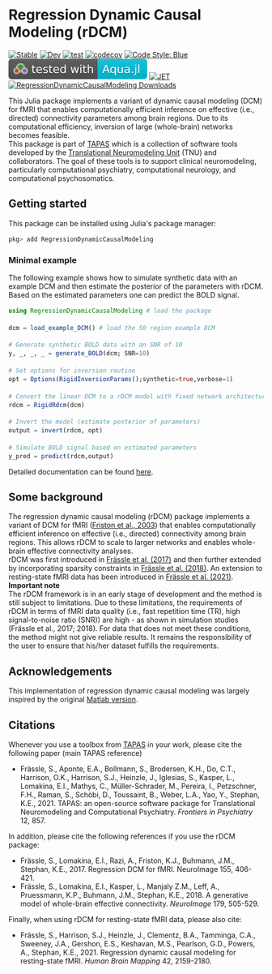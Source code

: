 # Regression Dynamic Causal Modeling (rDCM)

[![Stable](https://img.shields.io/badge/docs-stable-blue.svg)](https://computationalpsychiatry.github.io/RegressionDynamicCausalModeling.jl/stable/)
[![Dev](https://img.shields.io/badge/docs-dev-blue.svg)](https://ComputationalPsychiatry.github.io/RegressionDynamicCausalModeling.jl/dev/)
[![test](https://github.com/ComputationalPsychiatry/RegressionDynamicCausalModeling.jl/actions/workflows/test.yml/badge.svg?branch=main)](https://github.com/ComputationalPsychiatry/RegressionDynamicCausalModeling.jl/actions/workflows/test.yml?query=branch%3Amain)
[![codecov](https://codecov.io/gh/ComputationalPsychiatry/RegressionDynamicCausalModeling.jl/graph/badge.svg?token=6GHXMZTQEJ)](https://codecov.io/gh/ComputationalPsychiatry/RegressionDynamicCausalModeling.jl)
[![Code Style: Blue](https://img.shields.io/badge/code%20style-blue-4495d1.svg)](https://github.com/invenia/BlueStyle)
[![Aqua QA](https://raw.githubusercontent.com/JuliaTesting/Aqua.jl/master/badge.svg)](https://github.com/JuliaTesting/Aqua.jl)
[![JET](https://img.shields.io/badge/%E2%9C%88%EF%B8%8F%20tested%20with%20-%20JET.jl%20-%20red)](https://github.com/aviatesk/JET.jl)
[![RegressionDynamicCausalModeling Downloads](https://img.shields.io/badge/dynamic/json?url=http%3A%2F%2Fjuliapkgstats.com%2Fapi%2Fv1%2Fmonthly_downloads%2FRegressionDynamicCausalModeling&query=total_requests&suffix=%2Fmonth&label=Downloads)](http://juliapkgstats.com/pkg/RegressionDynamicCausalModeling)

This Julia package implements a variant of dynamic causal modeling (DCM) for fMRI that enables computationally efficient inference on effective (i.e., directed) connectivity parameters among brain regions. Due to its computational efficiency, inversion of large (whole-brain) networks becomes feasible. \
This package is part of [TAPAS](https://translationalneuromodeling.github.io/tapas/) which is a collection of software tools developed by the [Translational Neuromodeling Unit](https://www.tnu.ethz.ch/en/home) (TNU) and collaborators. The goal of these tools is to support clinical neuromodeling, particularly computational psychiatry, computational neurology, and computational psychosomatics.

## Getting started

This package can be installed using Julia's package manager:
```julia
pkg> add RegressionDynamicCausalModeling
```

### Minimal example
The following example shows how to simulate synthetic data with an example DCM and then estimate the posterior of the parameters with rDCM. Based on the estimated parameters one can predict the BOLD signal.


```julia
using RegressionDynamicCausalModeling # load the package

dcm = load_example_DCM() # load the 50 region example DCM

# Generate synthetic BOLD data with an SNR of 10
y, _, _, _ = generate_BOLD(dcm; SNR=10)

# Set options for inversion routine
opt = Options(RigidInversionParams();synthetic=true,verbose=1)

# Convert the linear DCM to a rDCM model with fixed network architecture
rdcm = RigidRdcm(dcm)

# Invert the model (estimate posterior of parameters)
output = invert(rdcm, opt)

# Simulate BOLD signal based on estimated parameters
y_pred = predict(rdcm,output)
```

Detailed documentation can be found [here](https://computationalpsychiatry.github.io/RegressionDynamicCausalModeling.jl/stable/).

## Some background
The regression dynamic causal modeling (rDCM) package implements a variant of DCM for fMRI ([Friston et al., 2003](https://pubmed.ncbi.nlm.nih.gov/12948688/)) that enables computationally efficient inference on effective (i.e., directed) connectivity among brain regions. This allows rDCM to scale to larger networks and enables whole-brain effective connectivity analyses. \
rDCM was first introduced in [Frässle et al. (2017)](https://pubmed.ncbi.nlm.nih.gov/28259780/) and then further extended by incorporating sparsity constraints in [Frässle et al. (2018)](https://www.sciencedirect.com/science/article/pii/S1053811918304762). An extension to resting-state fMRI data has been introduced in [Frässle et al. (2021)](https://www.ncbi.nlm.nih.gov/pmc/articles/PMC8046067/). \
**Important note** \
The rDCM framework is in an early stage of development and the method is still subject to limitations. Due to these limitations, the requirements of rDCM in terms of fMRI data quality (i.e., fast repetition time (TR), high signal-to-noise ratio (SNR)) are high - as shown in simulation studies (Frässle et al., 2017; 2018). For data that does not meet these conditions, the method might not give reliable results. It remains the responsibility of the user to ensure that his/her dataset fulfills the requirements.

## Acknowledgements
This implementation of regression dynamic causal modeling was largely inspired by the original [Matlab version](https://github.com/translationalneuromodeling/tapas/tree/master/rDCM).

## Citations
Whenever you use a toolbox from [TAPAS](https://translationalneuromodeling.github.io/tapas/) in your work, please cite the following paper (main TAPAS reference)

- Frässle, S., Aponte, E.A., Bollmann, S., Brodersen, K.H., Do, C.T., Harrison, O.K., Harrison, S.J., Heinzle, J., Iglesias, S., Kasper, L., Lomakina, E.I., Mathys, C., Müller-Schrader, M., Pereira, I., Petzschner, F.H., Raman, S., Schöbi, D., Toussaint, B., Weber, L.A., Yao, Y., Stephan, K.E., 2021. TAPAS: an open-source software package for Translational Neuromodeling and Computational Psychiatry. *Frontiers in Psychiatry* 12, 857.

In addition, please cite the following references if you use the rDCM package:
- Frässle, S., Lomakina, E.I., Razi, A., Friston, K.J., Buhmann, J.M., Stephan, K.E., 2017. Regression DCM for fMRI. NeuroImage 155, 406-421.
- Frässle, S., Lomakina, E.I., Kasper, L., Manjaly Z.M., Leff, A., Pruessmann, K.P., Buhmann, J.M., Stephan, K.E., 2018. A generative model of whole-brain effective connectivity. *NeuroImage* 179, 505-529.

Finally, when using rDCM for resting-state fMRI data, please also cite:
- Frässle, S., Harrison, S.J., Heinzle, J., Clementz, B.A., Tamminga, C.A., Sweeney, J.A., Gershon, E.S., Keshavan, M.S., Pearlson, G.D., Powers, A., Stephan, K.E., 2021. Regression dynamic causal modeling for resting-state fMRI. *Human Brain Mapping* 42, 2159-2180.